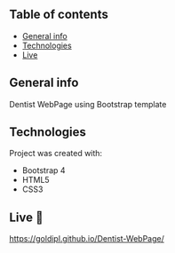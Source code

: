 ## Table of contents
* [General info](#general-info)
* [Technologies](#technologies)
* [Live](#live)

## General info
Dentist WebPage using Bootstrap template

## Technologies
Project was created with:
* Bootstrap 4
* HTML5
* CSS3

## Live :star2:
https://goldipl.github.io/Dentist-WebPage/